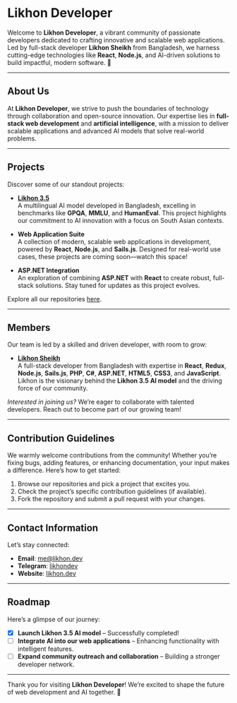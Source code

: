 # Likhon Developer

Welcome to **Likhon Developer**, a vibrant community of passionate developers dedicated to crafting innovative and scalable web applications. Led by full-stack developer **Likhon Sheikh** from Bangladesh, we harness cutting-edge technologies like **React**, **Node.js**, and AI-driven solutions to build impactful, modern software. 🚀

---

## About Us

At **Likhon Developer**, we strive to push the boundaries of technology through collaboration and open-source innovation. Our expertise lies in **full-stack web development** and **artificial intelligence**, with a mission to deliver scalable applications and advanced AI models that solve real-world problems.

---

## Projects

Discover some of our standout projects:

- **[Likhon 3.5](https://github.com/nectariferous/likhon-3.5)**  
  A multilingual AI model developed in Bangladesh, excelling in benchmarks like **GPQA**, **MMLU**, and **HumanEval**. This project highlights our commitment to AI innovation with a focus on South Asian contexts.

- **Web Application Suite**  
  A collection of modern, scalable web applications in development, powered by **React**, **Node.js**, and **Sails.js**. Designed for real-world use cases, these projects are coming soon—watch this space!

- **ASP.NET Integration**  
  An exploration of combining **ASP.NET** with **React** to create robust, full-stack solutions. Stay tuned for updates as this project evolves.

Explore all our repositories [here](https://github.com/likhon-developer).

---

## Members

Our team is led by a skilled and driven developer, with room to grow:

- **[Likhon Sheikh](https://github.com/likhon-sheikh)**  
  A full-stack developer from Bangladesh with expertise in **React**, **Redux**, **Node.js**, **Sails.js**, **PHP**, **C#**, **ASP.NET**, **HTML5**, **CSS3**, and **JavaScript**. Likhon is the visionary behind the **Likhon 3.5 AI model** and the driving force of our community.

*Interested in joining us?* We’re eager to collaborate with talented developers. Reach out to become part of our growing team!

---

## Contribution Guidelines

We warmly welcome contributions from the community! Whether you’re fixing bugs, adding features, or enhancing documentation, your input makes a difference. Here’s how to get started:

1. Browse our repositories and pick a project that excites you.
2. Check the project’s specific contribution guidelines (if available).
3. Fork the repository and submit a pull request with your changes.

---

## Contact Information

Let’s stay connected:

- **Email**: [me@likhon.dev](mailto:me@likhon.dev)  
- **Telegram**: [likhondev](https://t.me/likhondev)  
- **Website**: [likhon.dev](https://likhon.dev)  

---

## Roadmap

Here’s a glimpse of our journey:

- [x] **Launch Likhon 3.5 AI model** – Successfully completed!  
- [ ] **Integrate AI into our web applications** – Enhancing functionality with intelligent features.  
- [ ] **Expand community outreach and collaboration** – Building a stronger developer network.

---

Thank you for visiting **Likhon Developer**! We’re excited to shape the future of web development and AI together. 🌟
